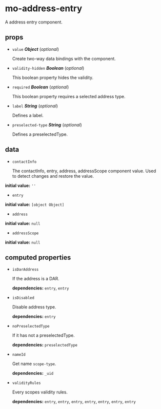 # mo-address-entry 

A address entry component. 

## props 

- `value` ***Object*** (*optional*) 

  Create two-way data bindings with the component. 

- `validity-hidden` ***Boolean*** (*optional*) 

  This boolean property hides the validity. 

- `required` ***Boolean*** (*optional*) 

  This boolean property requires a selected address type. 

- `label` ***String*** (*optional*) 

  Defines a label. 

- `preselected-type` ***String*** (*optional*) 

  Defines a preselectedType. 

## data 

- `contactInfo` 

  The contactInfo, entry, address, addressScope component value.
  Used to detect changes and restore the value. 

**initial value:** `''` 

- `entry` 

**initial value:** `[object Object]` 

- `address` 

**initial value:** `null` 

- `addressScope` 

**initial value:** `null` 

## computed properties 

- `isDarAddress` 

  If the address is a DAR. 

   **dependencies:** `entry`, `entry` 

- `isDisabled` 

  Disable address type. 

   **dependencies:** `entry` 

- `noPreselectedType` 

  If it has not a preselectedType. 

   **dependencies:** `preselectedType` 

- `nameId` 

  Get name `scope-type`. 

   **dependencies:** `_uid` 

- `validityRules` 

  Every scopes validity rules. 

   **dependencies:** `entry`, `entry`, `entry`, `entry`, `entry`, `entry`, `entry` 


